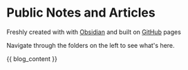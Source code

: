 # Public Notes and Articles

Freshly created with with [Obsidian](https://obsidian.md) and built on [GitHub](https://github.com) pages

Navigate through the folders on the left to see what's here.

{{ blog_content }}